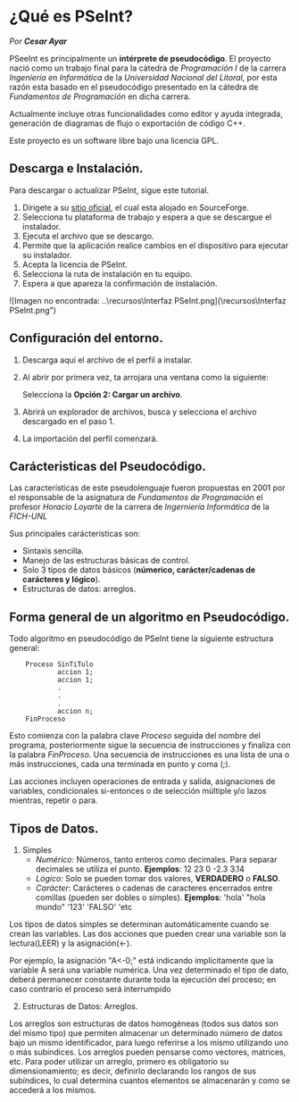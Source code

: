 # ¿Qué es PSeInt?
*Por **Cesar Ayar***

PSeeInt es principalmente un **intérprete de pseudocódigo**. El proyecto nació como un trabajo final para la cátedra de *Programación I* de la carrera *Ingeniería en Informática* de la *Universidad Nacional del Litoral*, por esta razón esta basado en el pseudocódigo presentado en la cátedra de *Fundamentos de Programación* en dicha carrera.

Actualmente incluye otras funcionalidades como editor y ayuda integrada, generación de diagramas de flujo o exportación de código C++.

Este proyecto es un software libre bajo una licencia GPL.

## Descarga e Instalación.

Para descargar o actualizar PSeInt, sigue este tutorial.

1. Dirigete a su [sitio oficial](https://pseint.sourceforge.net/), el cual esta alojado en SourceForge.
2. Selecciona tu plataforma de trabajo y espera a que se descargue el instalador.
3. Ejecuta el archivo que se descargo.
4. Permite que la aplicación realice cambios en el dispositivo para ejecutar su instalador.
5. Acepta la licencia de PSeInt.
6. Selecciona la ruta de instalación en tu equipo.
7. Espera a que apareza la confirmación de instalación.

![Imagen no encontrada: ..\recursos\Interfaz PSeInt.png](\recursos\Interfaz PSeInt.png")


## Configuración del entorno.

1. Descarga aquí el archivo de el perfil a instalar.
2. Al abrir por primera vez, ta arrojara una ventana como la siguiente: 


      Selecciona la **Opción 2: Cargar un archivo**.
3. Abrirá un explorador de archivos, busca y selecciona el archivo descargado en el paso 1.
4. La importación del perfil comenzará.

## Carácteristicas del Pseudocódigo.

Las características de este pseudolenguaje fueron propuestas en 2001 por el responsable de la asignatura de *Fundamentos de Programación* el profesor *Horacio Loyarte* de la carrera de *Ingerniería Informática* de la *FICH-UNL*

Sus principales carácterísticas son:
+ Sintaxis sencilla.
+ Manejo de las estructuras básicas de control.
+ Solo 3 tipos de datos básicos (**númerico, carácter/cadenas de carácteres y lógico**).
+ Estructuras de datos: arreglos.

## Forma general de un algoritmo en Pseudocódigo.

Todo algoritmo en pseudocódigo de PSeInt tiene la siguiente estructura general: 

```
    Proceso SinTiTulo
            accion 1;
            accion 1;
            .
            .
            .
            accion n;
    FinProceso
```
Esto comienza con la palabra clave *Proceso* seguida del nombre del programa, posteriormente sigue la secuencia de instrucciones y finaliza con la palabra *FinProceso*. Una secuencia de instrucciones es una lista de una o más instrucciones, cada una terminada en punto y coma (;).

Las acciones incluyen operaciones de entrada y salida, asignaciones de variables, condicionales si-entonces o de selección múltiple y/o lazos mientras, repetir o para.

## Tipos de Datos.

1. Simples
    + *Numérico:* Números, tanto enteros como decimales. Para separar decimales se utiliza el punto. **Ejemplos**: 12 23 0 -2.3 3.14
    + *Lógico:* Solo se pueden tomar dos valores, **VERDADERO** o **FALSO**.
    + *Carácter*: Carácteres o cadenas de caracteres encerrados entre comillas (pueden ser dobles o simples). **Ejemplos**: 'hola' "hola mundo" '123' 'FALSO' 'etc
    
Los tipos de datos simples se determinan automáticamente cuando se crean las
variables. Las dos acciones que pueden crear una variable son la lectura(LEER) y
la asignación(<-). 

Por ejemplo, la asignación "A<-0;" está indicando implícitamente
que la variable A será una variable numérica. Una vez determinado el tipo de dato,
deberá permanecer constante durante toda la ejecución del proceso; en caso
contrario el proceso será interrumpido

2. Estructuras de Datos: Arreglos.

Los arreglos son estructuras de datos homogéneas (todos sus datos son del
mismo tipo) que permiten almacenar un determinado número de datos bajo un
mismo identificador, para luego referirse a los mismo utilizando uno o más
subíndices. Los arreglos pueden pensarse como vectores, matrices, etc.
Para poder utilizar un arreglo, primero es obligatorio su dimensionamiento; es
decir, definirlo declarando los rangos de sus subíndices, lo cual determina cuantos
elementos se almacenarán y como se accederá a los mismos.

